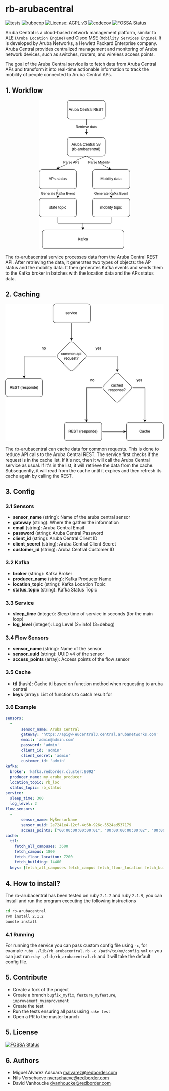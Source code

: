 # rb-arubacentral
![tests](https://github.com/redBorder/rb-arubacentral/actions/workflows/tests.yml/badge.svg?event=push)
![rubocop](https://github.com/redBorder/rb-arubacentral/actions/workflows/rubocop.yml/badge.svg?event=push)
[![License: AGPL v3](https://img.shields.io/badge/License-AGPL_v3-blue.svg)](https://www.gnu.org/licenses/agpl-3.0)
[![codecov](https://codecov.io/gh/redBorder/rb-arubacentral/graph/badge.svg?token=PM3AX50GFX)](https://codecov.io/gh/redBorder/rb-arubacentral)
[![FOSSA Status](https://app.fossa.com/api/projects/git%2Bgithub.com%2FredBorder%2Frb-arubacentral.svg?type=shield)](https://app.fossa.com/projects/git%2Bgithub.com%2FredBorder%2Frb-arubacentral?ref=badge_shield)

Aruba Central is a cloud-based network management platform, similar to ALE (`Aruba Location Engine`) and Cisco MSE (`Mobility Services
Engine`). It is developed by Aruba Networks, a Hewlett Packard Enterprise company. Aruba Central provides centralized management and monitoring of Aruba network devices, such as switches, routers, and wireless access points.

The goal of the Aruba Central service is to fetch data from Aruba Central APs and transform it into real-time actionable information to track the mobility of people connected to Aruba Central APs.

## 1. Workflow
<p align="center">
  <img src="./assets/workflow.png">
</p>

The rb-arubacentral service processes data from the Aruba Central REST API. After retrieving the data, it generates two types of objects: the AP status and the mobility data. It then generates Kafka events and sends them to the Kafka broker in batches with the location data and the APs status data.

## 2. Caching
<p align="center">
  <img src="./assets/cache.png">
</p>

The rb-arubacentral can cache data for common requests. This is done to reduce API calls to the Aruba Central REST. The service first checks if the request is in the cache list. If it's not, then it will call the Aruba Central service as usual. If it's in the list, it will retrieve the data from the cache. Subsequently, it will read from the cache until it expires and then refresh its cache again by calling the REST.


## 3. Config
### 3.1 Sensors
- **sensor_name** (string): Name of the aruba central sensor
- **gateway** (string): Where the gather the information
- **email** (string): Aruba Central Email
- **password** (string): Aruba Central Password
- **client_id** (string): Aruba Central Client ID
- **client_secret** (string): Aruba Central Client Secret
- **customer_id** (string): Aruba Central Customer ID

### 3.2 Kafka
- **broker** (string): Kafka Broker
- **producer_name** (string): Kafka Producer Name
- **location_topic** (string): Kafka Location Topic
- **status_topic** (string): Kafka Status Topic

### 3.3 Service
- **sleep_time** (integer): Sleep time of service in seconds (for the main loop)
- **log_level** (integer): Log Level (2=info) (3=debug)

### 3.4 Flow Sensors
- **sensor_name** (string): Name of the sensor
- **sensor_uuid** (string): UUID v4 of the sensor
- **access_points** (array): Access points of the flow sensor

### 3.5 Cache
- **ttl** (hash): Cache ttl based on function method when requesting to aruba central 
- **keys** (array): List of functions to catch result for


### 3.6 Example

```yaml
sensors:
  -
       sensor_name: Aruba Central
       gateway: 'https://apigw-eucentral3.central.arubanetworks.com'
       email: 'admin@admin.com'
       password: 'admin'
       client_id: 'admin'
       client_secret: 'admin'
       customer_id: 'admin'
kafka:
  broker: 'kafka.redborder.cluster:9092'
  producer_name: my_aruba_producer
  location_topic: rb_loc
  status_topic: rb_status
service:
  sleep_time: 300
  log_level: 2
flow_sensors:
  -
       sensor_name: MySensorName
       sensor_uuid: 2e7241e4-12cf-4c6b-926c-5524ad537179
       access_points: ["00:00:00:00:00:01", "00:00:00:00:00:02", "00:00:00:00:00:03"]
cache:
  ttl:
    fetch_all_campuses: 3600
    fetch_campus: 1800
    fetch_floor_location: 7200
    fetch_building: 14400
  keys: [fetch_all_campuses fetch_campus fetch_floor_location fetch_building]
  ```

## 4. How to install?

The rb-arubacentral has been tested on ruby `2.1.2` and ruby `2.1.9`, you can install and run the program executing the following instructions

```bash
cd rb-arubacentral
rvm install 2.1.2
bundle install
```
### 4.1 Running

For running the service you can pass custom config file using `-c`, for example `ruby ./lib/rb_arubacentral.rb -c /path/to/my/config.yml` or you can just run `ruby ./lib/rb_arubacentral.rb` and it will take the default config file.

## 5. Contribute

* Create a fork of the project
* Create a branch `bugfix_myfix`, `feature_myfeature`, `improvement_myimprovement`
* Create the test
* Run the tests ensuring all pass using `rake test`
* Open a PR to the master branch

## 5. License
[![FOSSA Status](https://app.fossa.com/api/projects/git%2Bgithub.com%2FredBorder%2Frb-arubacentral.svg?type=large)](https://app.fossa.com/projects/git%2Bgithub.com%2FredBorder%2Frb-arubacentral?ref=badge_large)

## 6. Authors

* Miguel Álvarez Adsuara <malvarez@redborder.com>
* Nils Verschaeve <nverschaeve@redborder.com>
* David Vanhoucke <dvanhoucke@redborder.com>
